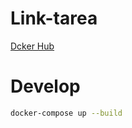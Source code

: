 # Link-tarea

[Dcker Hub](https://hub.docker.com/repository/docker/javier20200223/tarea)

# Develop

```bash
docker-compose up --build
```